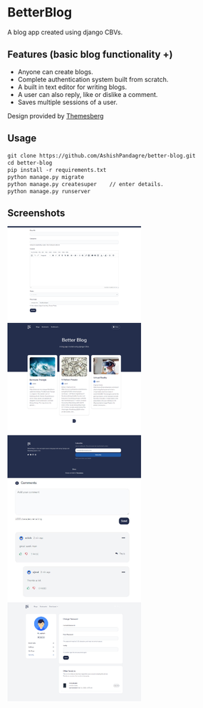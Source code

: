 # BetterBlog

A blog app created using django CBVs.

## Features (basic blog functionality +)

+ Anyone can create blogs.
+ Complete authentication system built from scratch.
+ A built in text editor for writing blogs.
+ A user can also reply, like or dislike a comment.
+ Saves multiple sessions of a user.

Design provided by [Themesberg](https://themesberg.com/product/ui-kit/pixel-free-bootstrap-5-ui-kit)

## Usage

```
git clone https://github.com/AshishPandagre/better-blog.git
cd better-blog
pip install -r requirements.txt
python manage.py migrate
python manage.py createsuper    // enter details.
python manage.py runserver
```

## Screenshots
<img align="left" width="300" src="screenshots/blog-create.png">
<img align="left" width="300" src="screenshots/blog-list.png">
<img align="left" width="300" src="screenshots/comments.JPG">
<img align="left" width="300" src="screenshots/security.png">
